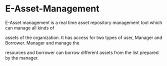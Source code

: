 # E-Asset-Management

E-Asset management is a real time asset repository management tool which can manage all kinds of

assets of the organization. It has access for two types of user, Manager and Borrower. Manager and manage the 

resources and borrower can borrow different assets from the list prepared by the manager.
